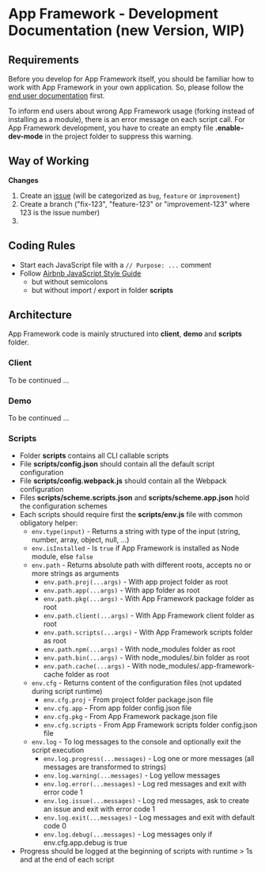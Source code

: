 # App Framework - Development Documentation (new Version, WIP)

## Requirements

Before you develop for App Framework itself, you should be familiar how to work with App Framework in your own application. So, please follow the [end user documentation](../DOCUMENTATION.md) first.

To inform end users about wrong App Framework usage (forking instead of installing as a module), there is an error message on each script call. For App Framework development, you have to create an empty file **.enable-dev-mode** in the project folder to suppress this warning.

## Way of Working

**Changes**

1. Create an [issue](https://github.com/scriptPilot/app-framework/issues) (will be categorized as `bug`, `feature` or `improvement`)
2. Create a branch ("fix-123", "feature-123" or "improvement-123" where 123 is the issue number)
3.

## Coding Rules

- Start each JavaScript file with a `// Purpose: ...` comment
- Follow [Airbnb JavaScript Style Guide](https://github.com/airbnb/javascript/)
  - but without semicolons
  - but without import / export in folder **scripts**

## Architecture

App Framework code is mainly structured into **client**, **demo** and **scripts** folder.

### Client

To be continued ...

### Demo

To be continued ...

### Scripts

- Folder **scripts** contains all CLI callable scripts
- File **scripts/config.json** should contain all the default script configuration
- File **scripts/config.webpack.js** should contain all the Webpack configuration
- Files **scripts/scheme.scripts.json** and **scripts/scheme.app.json** hold the configuration schemes
- Each scripts should require first the **scripts/env.js** file with common obligatory helper:
  - `env.type(input)` - Returns a string with type of the input (string, number, array, object, null, ...)
  - `env.isInstalled` - Is `true` if App Framework is installed as Node module, else `false`
  - `env.path` - Returns absolute path with different roots, accepts no or more strings as arguments
    - `env.path.proj(...args)` - With app project folder as root
    - `env.path.app(...args)` - With app folder as root
    - `env.path.pkg(...args)` - With App Framework package folder as root
    - `env.path.client(...args)` - With App Framework client folder as root
    - `env.path.scripts(...args)` - With App Framework scripts folder as root
    - `env.path.npm(...args)` - With node_modules folder as root
    - `env.path.bin(...args)` - With node_modules/.bin folder as root
    - `env.path.cache(...args)` - With node_modules/.app-framework-cache folder as root
  - `env.cfg` - Returns content of the configuration files (not updated during script runtime)
    - `env.cfg.proj` - From project folder package.json file
    - `env.cfg.app` - From app folder config.json file
    - `env.cfg.pkg` - From App Framework package.json file
    - `env.cfg.scripts` - From App Framework scripts folder config.json file
  - `env.log` - To log messages to the console and optionally exit the script execution
    - `env.log.progress(...messages)` - Log one or more messages (all messages are transformed to strings)
    - `env.log.warning(...messages)` - Log yellow messages
    - `env.log.error(...messages)` - Log red messages and exit with error code 1
    - `env.log.issue(...messages)` - Log red messages, ask to create an issue and exit with error code 1
    - `env.log.exit(...messages)` - Log messages and exit with default code 0
    - `env.log.debug(...messages)` - Log messages only if env.cfg.app.debug is true
- Progress should be logged at the beginning of scripts with runtime > 1s and at the end of each script
